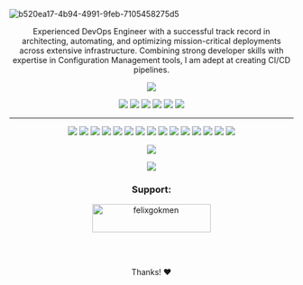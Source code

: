
![b520ea17-4b94-4991-9feb-7105458275d5](https://github.com/fatihkgm/fatihkgm/assets/63836841/9b8132f0-11b0-41fe-b7cb-d5f57a076dbb)



<p align="center">Experienced DevOps Engineer with a successful track record in architecting, automating, and optimizing mission-critical deployments across extensive infrastructure. Combining strong developer skills with expertise in Configuration Management tools, I am adept at creating CI/CD pipelines.</p>



<p align=center>

<img src="https://komarev.com/ghpvc/?username=fatihkgm&color=green">

</p>


<p align="center">
<img src="https://img.shields.io/badge/Front End-green"> <img src="https://img.shields.io/badge/Back End-red"> <img src="https://img.shields.io/badge/Computer Vision-magenta"> <img src="https://img.shields.io/badge/Language Processing-yellow"> <img src="https://img.shields.io/badge/Mobile App-blue"> <img src="https://img.shields.io/badge/DevOps-LifeCycle-white"> 
</p>
<hr>
<p align="center">
  <img src="https://img.shields.io/badge/aws%20-%2314354C.svg?&style=for-the-badge&logo=aws&logoColor=white"/>
<img src="https://img.shields.io/badge/azure%20-%23323330.svg?&style=for-the-badge&logo=azure&logoColor=%23F7DF1E"/>
  <img src="https://img.shields.io/badge/kubernetes%20-%23F05033.svg?&style=for-the-badge&logo=kubernetes&logoColor=white"/>
   <img src="https://img.shields.io/badge/docker%20-%23E34F26.svg?&style=for-the-badge&logo=docker&logoColor=white"/>
<img src="https://img.shields.io/badge/ansible%20-%231572B6.svg?&style=for-the-badge&logo=ansible&logoColor=white"/>
  <img src="https://img.shields.io/badge/jenkins%20-%23F05033.svg?&style=for-the-badge&logo=jenkins&logoColor=white"/>
  <img src="https://img.shields.io/badge/NodeJS%20-%23121011.svg?&style=for-the-badge&logo=npm&logoColor=white"/> 
  <img src="https://img.shields.io/badge/React%20-%23F05033.svg?&style=for-the-badge&logo=react&logoColor=white"/>
<img src="https://img.shields.io/badge/python%20-%2314354C.svg?&style=for-the-badge&logo=python&logoColor=white"/>
<img src="https://img.shields.io/badge/javascript%20-%23323330.svg?&style=for-the-badge&logo=javascript&logoColor=%23F7DF1E"/>
<img src="https://img.shields.io/badge/html5%20-%23E34F26.svg?&style=for-the-badge&logo=html5&logoColor=white"/>
<img src="https://img.shields.io/badge/css3%20-%231572B6.svg?&style=for-the-badge&logo=css3&logoColor=white"/>
<img src="https://img.shields.io/badge/git%20-%23F05033.svg?&style=for-the-badge&logo=git&logoColor=white"/>
<img src="https://img.shields.io/badge/github%20-%23121011.svg?&style=for-the-badge&logo=github&logoColor=white"/> 
  <img src="https://img.shields.io/badge/Swift%20-%23323330.svg?&style=for-the-badge&logo=swift&logoColor=white"/>
</p>


<p align=center>  
  <img align=center src="https://github-readme-stats.vercel.app/api?username=fatihkgm&show_icons=true&theme=radical">
</p>

<p align=center>  
  <img align=center src="https://github-readme-stats.vercel.app/api/top-langs/?username=fatihkgm&theme=radical">
</p>


<h3 align="center">Support:</h3>
<p align="center"><a href="https://www.buymeacoffee.com/felixgo"> <img align="center" src="https://cdn.buymeacoffee.com/buttons/v2/default-yellow.png" height="50" width="210" alt="felixgokmen" /></a></p><br><br>
<p align="center"> Thanks! ❤️ </p>
